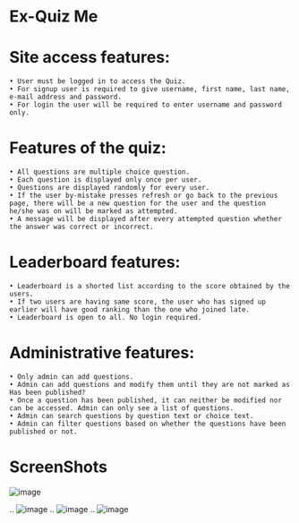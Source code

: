 # Ex-Quiz Me

# Site access features:
	• User must be logged in to access the Quiz.
	• For signup user is required to give username, first name, last name, e-mail address and password.
	• For login the user will be required to enter username and password only.
# Features of the quiz:
	• All questions are multiple choice question.
	• Each question is displayed only once per user.
	• Questions are displayed randomly for every user.
	• If the user by-mistake presses refresh or go back to the previous page, there will be a new question for the user and the question he/she was on will be marked as attempted.
	• A message will be displayed after every attempted question whether the answer was correct or incorrect.
# Leaderboard features:
	• Leaderboard is a shorted list according to the score obtained by the users.
	• If two users are having same score, the user who has signed up earlier will have good ranking than the one who joined late.
	• Leaderboard is open to all. No login required.
# Administrative features:
	• Only admin can add questions.
	• Admin can add questions and modify them until they are not marked as Has been published?
	• Once a question has been published, it can neither be modified nor can be accessed. Admin can only see a list of questions.
	• Admin can search questions by question text or choice text.
	• Admin can filter questions based on whether the questions have been published or not.
# ScreenShots
![image](https://user-images.githubusercontent.com/52996114/127527073-555a9f95-79d1-4e7b-a310-d97891365a6d.png)
<!-- ![image](https://user-images.githubusercontent.com/52996114/127527176-8d935f3a-6926-44ef-8de9-2266757eb535.png) -->
..
![image](https://user-images.githubusercontent.com/52996114/127527286-a5f25e68-e87e-433e-879e-c8e537144a63.png)
..
![image](https://user-images.githubusercontent.com/52996114/127527350-3f44bc82-1a8f-4c88-951e-34103ba40caf.png)
..
![image](https://user-images.githubusercontent.com/52996114/133981434-a21262a5-a70a-4c0e-9e56-88133ffc9b02.png)
